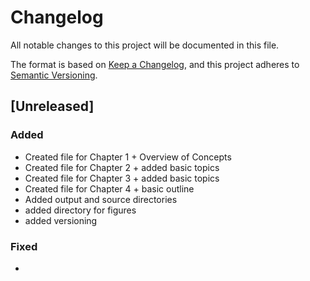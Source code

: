 # Changelog

All notable changes to this project will be documented in this file.

The format is based on [Keep a Changelog](https://keepachangelog.com/en/1.0.0/),
and this project adheres to [Semantic Versioning](https://semver.org/spec/v2.0.0.html).

## [Unreleased]

### Added 

- Created file for Chapter 1 + Overview of Concepts
- Created file for Chapter 2 + added basic topics
- Created file for Chapter 3 + added basic topics
- Created file for Chapter 4 + basic outline
- Added output and source directories
- added directory for figures
- added versioning

### Fixed

- 